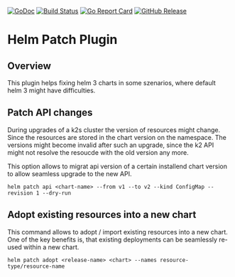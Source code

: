 [![GoDoc](https://godoc.org/github.com/bakito/helm-patch?status.svg)](http://godoc.org/github.com/bakito/helm-patch)
[![Build Status](https://travis-ci.com/bakito/helm-patch.svg?branch=master)](https://travis-ci.com/bakito/helm-patch)
[![Go Report Card](https://goreportcard.com/badge/github.com/bakito/helm-patch)](https://goreportcard.com/report/github.com/bakito/helm-patch)
[![GitHub Release](https://img.shields.io/github/release/bakito/helm-patch.svg?style=flat)](https://github.com/bakito/helm-patch/releases)

# Helm Patch Plugin

## Overview

This plugin helps fixing helm 3 charts in some szenarios, where default helm 3 might have difficulties.

## Patch API changes

During upgrades of a k2s cluster the version of resources might change. Since the resources are stored in the chart version on the namespace. The versions might become invalid after such an upgrade, since the k2 API might not resolve the resoucde with the old version any more.

This option allows to migrat api version of a certain installend chart version to allow seamless upgrade to the new API.

```console
helm patch api <chart-name> --from v1 --to v2 --kind ConfigMap --revision 1 --dry-run
```

## Adopt existing resources into a new chart

This command allows to adopt / import existing resources into a new chart.
One of the key benefits is, that existing deployments can be seamlessly re-used within a new chart.

```console
helm patch adopt <release-name> <chart> --names resource-type/resource-name
```